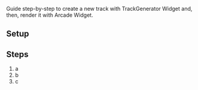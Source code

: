 Guide step-by-step to create a new track with TrackGenerator Widget and, then, render it with Arcade Widget.

## Setup

## Steps

1. a
2. b
3. c